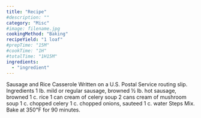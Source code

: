 ```yaml
---
title: "Recipe"
#description: ""
category: "Misc"
#image: filename.jpg
cookingMethod: "Baking"
recipeYield: "1 loaf"
#prepTime: "15M"
#cookTime: "1H"
#totalTime: "1H15M"
ingredients:
  - "ingredient"
---
```


Sausage and Rice Casserole
Written on a U.S. Postal Service routing slip.
Ingredients
1 lb. mild or regular sausage, browned
½ lb. hot sausage, browned
1 c. rice
1 can cream of celery soup
2 cans cream of mushroom soup
1 c. chopped celery
1 c. chopped onions, sauteed
1 c. water
Steps
Mix. Bake at 350℉ for 90 minutes.
